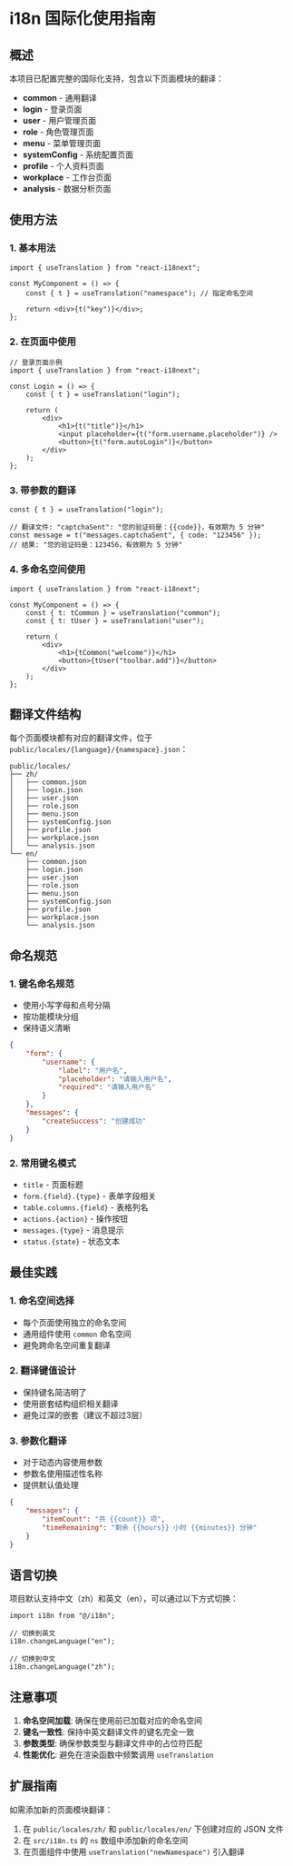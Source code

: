 # i18n 国际化使用指南

## 概述

本项目已配置完整的国际化支持，包含以下页面模块的翻译：

- **common** - 通用翻译
- **login** - 登录页面
- **user** - 用户管理页面
- **role** - 角色管理页面
- **menu** - 菜单管理页面
- **systemConfig** - 系统配置页面
- **profile** - 个人资料页面
- **workplace** - 工作台页面
- **analysis** - 数据分析页面

## 使用方法

### 1. 基本用法

```tsx
import { useTranslation } from "react-i18next";

const MyComponent = () => {
    const { t } = useTranslation("namespace"); // 指定命名空间

    return <div>{t("key")}</div>;
};
```

### 2. 在页面中使用

```tsx
// 登录页面示例
import { useTranslation } from "react-i18next";

const Login = () => {
    const { t } = useTranslation("login");

    return (
        <div>
            <h1>{t("title")}</h1>
            <input placeholder={t("form.username.placeholder")} />
            <button>{t("form.autoLogin")}</button>
        </div>
    );
};
```

### 3. 带参数的翻译

```tsx
const { t } = useTranslation("login");

// 翻译文件: "captchaSent": "您的验证码是：{{code}}，有效期为 5 分钟"
const message = t("messages.captchaSent", { code: "123456" });
// 结果: "您的验证码是：123456，有效期为 5 分钟"
```

### 4. 多命名空间使用

```tsx
import { useTranslation } from "react-i18next";

const MyComponent = () => {
    const { t: tCommon } = useTranslation("common");
    const { t: tUser } = useTranslation("user");

    return (
        <div>
            <h1>{tCommon("welcome")}</h1>
            <button>{tUser("toolbar.add")}</button>
        </div>
    );
};
```

## 翻译文件结构

每个页面模块都有对应的翻译文件，位于 `public/locales/{language}/{namespace}.json`：

```
public/locales/
├── zh/
│   ├── common.json
│   ├── login.json
│   ├── user.json
│   ├── role.json
│   ├── menu.json
│   ├── systemConfig.json
│   ├── profile.json
│   ├── workplace.json
│   └── analysis.json
└── en/
    ├── common.json
    ├── login.json
    ├── user.json
    ├── role.json
    ├── menu.json
    ├── systemConfig.json
    ├── profile.json
    ├── workplace.json
    └── analysis.json
```

## 命名规范

### 1. 键名命名规范

- 使用小写字母和点号分隔
- 按功能模块分组
- 保持语义清晰

```json
{
    "form": {
        "username": {
            "label": "用户名",
            "placeholder": "请输入用户名",
            "required": "请输入用户名"
        }
    },
    "messages": {
        "createSuccess": "创建成功"
    }
}
```

### 2. 常用键名模式

- `title` - 页面标题
- `form.{field}.{type}` - 表单字段相关
- `table.columns.{field}` - 表格列名
- `actions.{action}` - 操作按钮
- `messages.{type}` - 消息提示
- `status.{state}` - 状态文本

## 最佳实践

### 1. 命名空间选择

- 每个页面使用独立的命名空间
- 通用组件使用 `common` 命名空间
- 避免跨命名空间重复翻译

### 2. 翻译键值设计

- 保持键名简洁明了
- 使用嵌套结构组织相关翻译
- 避免过深的嵌套（建议不超过3层）

### 3. 参数化翻译

- 对于动态内容使用参数
- 参数名使用描述性名称
- 提供默认值处理

```json
{
    "messages": {
        "itemCount": "共 {{count}} 项",
        "timeRemaining": "剩余 {{hours}} 小时 {{minutes}} 分钟"
    }
}
```

## 语言切换

项目默认支持中文（zh）和英文（en），可以通过以下方式切换：

```tsx
import i18n from "@/i18n";

// 切换到英文
i18n.changeLanguage("en");

// 切换到中文
i18n.changeLanguage("zh");
```

## 注意事项

1. **命名空间加载**: 确保在使用前已加载对应的命名空间
2. **键名一致性**: 保持中英文翻译文件的键名完全一致
3. **参数类型**: 确保参数类型与翻译文件中的占位符匹配
4. **性能优化**: 避免在渲染函数中频繁调用 `useTranslation`

## 扩展指南

如需添加新的页面模块翻译：

1. 在 `public/locales/zh/` 和 `public/locales/en/` 下创建对应的 JSON 文件
2. 在 `src/i18n.ts` 的 `ns` 数组中添加新的命名空间
3. 在页面组件中使用 `useTranslation("newNamespace")` 引入翻译
